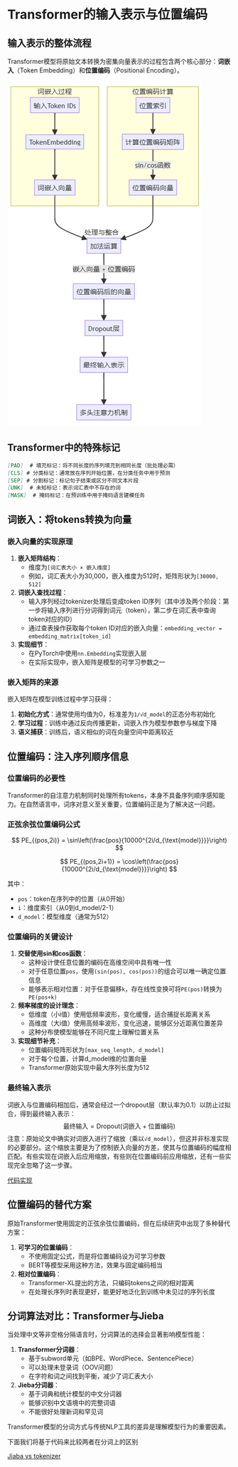 # Transformer的输入表示与位置编码

## 输入表示的整体流程

Transformer模型将原始文本转换为密集向量表示的过程包含两个核心部分：**词嵌入**（Token Embedding）和**位置编码**（Positional Encoding）。

![流程图](../../assets/Day_1/flow.png)

## Transformer中的特殊标记

```markdown
[PAD]  # 填充标记：将不同长度的序列填充到相同长度（批处理必需）
[CLS] # 分类标记：通常放在序列开始位置，在分类任务中用于预测
[SEP] # 分割标记：标记句子结束或区分不同文本片段
[UNK]  # 未知标记：表示词汇表中不存在的词
[MASK]  # 掩码标记：在预训练中用于掩码语言建模任务
```

## 词嵌入：将tokens转换为向量

### 嵌入向量的实现原理

1. **嵌入矩阵结构**：
   - 维度为`[词汇表大小 × 嵌入维度]`
   - 例如，词汇表大小为30,000，嵌入维度为512时，矩阵形状为`[30000, 512]`
2. **词嵌入查找过程**：
   - 输入序列经过tokenizer处理后变成token ID序列（其中涉及两个阶段：第一步将输入序列进行分词得到词元（token），第二步在词汇表中查询token对应的ID）
   - 通过查表操作获取每个token ID对应的嵌入向量：`embedding_vector = embedding_matrix[token_id]`
3. **实现细节**：
   - 在PyTorch中使用`nn.Embedding`实现嵌入层
   - 在实际实现中，嵌入矩阵是模型的可学习参数之一

### 嵌入矩阵的来源

嵌入矩阵在模型训练过程中学习获得：

1. **初始化方式**：通常使用均值为0，标准差为`1/√d_model`的正态分布初始化
2. **学习过程**：训练中通过反向传播更新，词嵌入作为模型参数参与梯度下降
3. **语义捕获**：训练后，语义相似的词在向量空间中距离较近

## 位置编码：注入序列顺序信息

### 位置编码的必要性

Transformer的自注意力机制同时处理所有tokens，本身不具备序列顺序感知能力。在自然语言中，词序对意义至关重要，位置编码正是为了解决这一问题。

### 正弦余弦位置编码公式

$$
PE_{(pos,2i)} = \sin\left(\frac{pos}{10000^{2i/d_{\text{model}}}}\right)
$$

$$
PE_{(pos,2i+1)} = \cos\left(\frac{pos}{10000^{2i/d_{\text{model}}}}\right)
$$

其中：

- `pos`：token在序列中的位置（从0开始）
- `i`：维度索引（从0到d_model/2-1）
- `d_model`：模型维度（通常为512）

### 位置编码的关键设计

1. **交替使用sin和cos函数**：
   - 这种设计使任意位置的编码在高维空间中具有唯一性
   - 对于任意位置`pos`，使用`(sin(pos), cos(pos))`的组合可以唯一确定位置信息
   - 能够表示相对位置：对于任意偏移`k`，存在线性变换可将`PE(pos)`转换为`PE(pos+k)`
2. **频率梯度的设计理念**：
   - 低维度（小i值）使用低频率波形，变化缓慢，适合捕捉长距离关系
   - 高维度（大i值）使用高频率波形，变化迅速，能够区分近距离位置差异
   - 这种分布使模型能够在不同尺度上理解位置关系
3. **实现细节补充**：
   - 位置编码矩阵形状为`[max_seq_length, d_model]`
   - 对于每个位置，计算d_model维的位置向量
   - Transformer原始实现中最大序列长度为512

### 最终输入表示

词嵌入与位置编码相加后，通常会经过一个dropout层（默认率为0.1）以防止过拟合，得到最终输入表示：
$$
\text{最终输入} = \text{Dropout}(\text{词嵌入} + \text{位置编码})
$$
注意：原始论文中确实对词嵌入进行了缩放（乘以`√d_model`），但这并非标准实现的必要部分。这个缩放主要是为了控制嵌入向量的方差，使其与位置编码的幅度相匹配。有些实现在词嵌入后应用缩放，有些则在位置编码前应用缩放，还有一些实现完全忽略了这一步骤。

[代码实现](../../src/Day_1/day_1.py)

## 位置编码的替代方案

原始Transformer使用固定的正弦余弦位置编码，但在后续研究中出现了多种替代方案：

1. **可学习的位置编码**：
   - 不使用固定公式，而是将位置编码设为可学习参数
   - BERT等模型采用这种方法，效果与固定编码相当
2. **相对位置编码**：
   - Transformer-XL提出的方法，只编码tokens之间的相对距离
   - 在处理长序列时表现更好，能更好地泛化到训练中未见过的序列长度

## 分词算法对比：Transformer与Jieba

当处理中文等非空格分隔语言时，分词算法的选择会显著影响模型性能：

1. **Transformer分词器**：
   - 基于subword单元（如BPE、WordPiece、SentencePiece）
   - 可以处理未登录词（OOV问题）
   - 在字符和词之间找到平衡，减少了词汇表大小
2. **Jieba分词器**：
   - 基于词典和统计模型的中文分词器
   - 能够识别中文语境中的完整词语
   - 不能很好处理新词和罕见词

Transformer模型的分词方式与传统NLP工具的差异是理解模型行为的重要因素。

下面我们将基于代码来比较两者在分词上的区别

[Jiaba vs tokenizer](../../src/Day_1//cmp.py)

